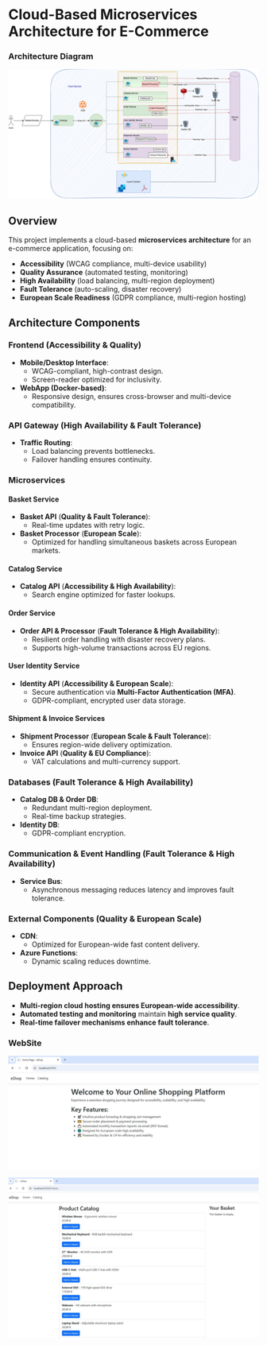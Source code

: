 # Cloud-Based Microservices Architecture for E-Commerce

### **Architecture Diagram**
![Architecture Diagram](./img/solution-Architecture.drawio.png)  


## Overview
This project implements a cloud-based **microservices architecture** for an e-commerce application, focusing on:
- **Accessibility** (WCAG compliance, multi-device usability)
- **Quality Assurance** (automated testing, monitoring)
- **High Availability** (load balancing, multi-region deployment)
- **Fault Tolerance** (auto-scaling, disaster recovery)
- **European Scale Readiness** (GDPR compliance, multi-region hosting)

## Architecture Components

### Frontend (**Accessibility & Quality**)
- **Mobile/Desktop Interface**:
  - WCAG-compliant, high-contrast design.
  - Screen-reader optimized for inclusivity.
- **WebApp (Docker-based)**:
  - Responsive design, ensures cross-browser and multi-device compatibility.

### API Gateway (**High Availability & Fault Tolerance**)
- **Traffic Routing**:
  - Load balancing prevents bottlenecks.
  - Failover handling ensures continuity.

### Microservices

#### **Basket Service**
- **Basket API** (**Quality & Fault Tolerance**):
  - Real-time updates with retry logic.
- **Basket Processor** (**European Scale**):
  - Optimized for handling simultaneous baskets across European markets.

#### **Catalog Service**
- **Catalog API** (**Accessibility & High Availability**):
  - Search engine optimized for faster lookups.

#### **Order Service**
- **Order API & Processor** (**Fault Tolerance & High Availability**):
  - Resilient order handling with disaster recovery plans.
  - Supports high-volume transactions across EU regions.

#### **User Identity Service**
- **Identity API** (**Accessibility & European Scale**):
  - Secure authentication via **Multi-Factor Authentication (MFA)**.
  - GDPR-compliant, encrypted user data storage.

#### **Shipment & Invoice Services**
- **Shipment Processor** (**European Scale & Fault Tolerance**):
  - Ensures region-wide delivery optimization.
- **Invoice API** (**Quality & EU Compliance**):
  - VAT calculations and multi-currency support.

### Databases (**Fault Tolerance & High Availability**)
- **Catalog DB & Order DB**:
  - Redundant multi-region deployment.
  - Real-time backup strategies.
- **Identity DB**:
  - GDPR-compliant encryption.

### Communication & Event Handling (**Fault Tolerance & High Availability**)
- **Service Bus**:
  - Asynchronous messaging reduces latency and improves fault tolerance.

### External Components (**Quality & European Scale**)
- **CDN**:
  - Optimized for European-wide fast content delivery.
- **Azure Functions**:
  - Dynamic scaling reduces downtime.

## Deployment Approach
- **Multi-region cloud hosting ensures European-wide accessibility**.
- **Automated testing and monitoring** maintain **high service quality**.
- **Real-time failover mechanisms enhance fault tolerance**.


### WebSite

![HomePage](./img/home.jpg)


![Catalog](./img/catalog.jpg)